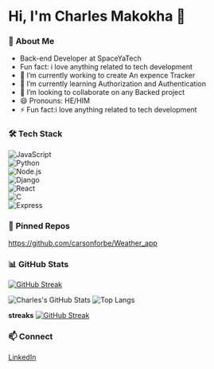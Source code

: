 # Hi, I'm Charles Makokha 👋  

### 🔭 **About Me**  
- Back-end Developer at SpaceYaTech  
- Fun fact: i love anything related to tech development
- 🔭 I’m currently working to create An expence Tracker
- 🌱 I’m currently learning Authorization and Authentication
- 👯 I’m looking to collaborate on any Backed project
- 😄 Pronouns: HE/HIM
- ⚡ Fun fact:i love anything related to tech development


### 🛠️ **Tech Stack**  
![JavaScript](https://img.shields.io/badge/-JavaScript-yellow?logo=javascript)  
![Python](https://img.shields.io/badge/-Python-blue?logo=python)  
![Node.js](https://img.shields.io/badge/-Node.js-339933?logo=node.js&logoColor=white)  
![Django](https://img.shields.io/badge/-Django-092E20?logo=django&logoColor=white)  
![React](https://img.shields.io/badge/-React-61DAFB?logo=react&logoColor=black)  
![C](https://img.shields.io/badge/-C-A8B9CC?logo=c&logoColor=black)  
![Express](https://img.shields.io/badge/-Express-000000?logo=express&logoColor=white)  


### 🌟 **Pinned Repos**  
https://github.com/carsonforbe/Weather_app  

### 📊 **GitHub Stats**  
[![GitHub Streak](https://streak-stats.demolab.com/?user=carsonforbe)](https://git.io/streak-stats)


![Charles's GitHub Stats](https://github-readme-stats.vercel.app/api?username=carsonforbe&show_icons=true&theme=radical)
![Top Langs](https://github-readme-stats.vercel.app/api/top-langs/?username=carsonforbe&layout=compact&theme=radical)


**streaks**
[![GitHub Streak](https://github-readme-streak-stats.herokuapp.com?user=carsonforbe&theme=radical&hide_border=false)](https://git.io/streak-stats)

### 📫 **Connect**  
[LinkedIn](https://linkedin.com/in/charles-makokha)
